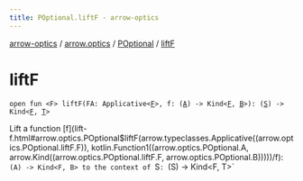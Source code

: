 ```yaml
---
title: POptional.liftF - arrow-optics
---
```


[arrow-optics](../../index.html) / [arrow.optics](../index.html) / [POptional](index.html) / [liftF](./lift-f.html)

# liftF

`open fun <F> liftF(FA: Applicative<`[`F`](lift-f.html#F)`>, f: (`[`A`](index.html#A)`) -> Kind<`[`F`](lift-f.html#F)`, `[`B`](index.html#B)`>): (`[`S`](index.html#S)`) -> Kind<`[`F`](lift-f.html#F)`, `[`T`](index.html#T)`>`

Lift a function [f](lift-f.html#arrow.optics.POptional$liftF(arrow.typeclasses.Applicative((arrow.optics.POptional.liftF.F)), kotlin.Function1((arrow.optics.POptional.A, arrow.Kind((arrow.optics.POptional.liftF.F, arrow.optics.POptional.B)))))/f): `(A) -> Kind<F, B> to the context of `S`: `(S) -&gt; Kind&lt;F, T&gt;`

